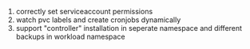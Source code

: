 1. correctly set serviceaccount permissions
1. watch pvc labels and create cronjobs dynamically
1. support "controller" installation in seperate namespace and different backups in workload namespace